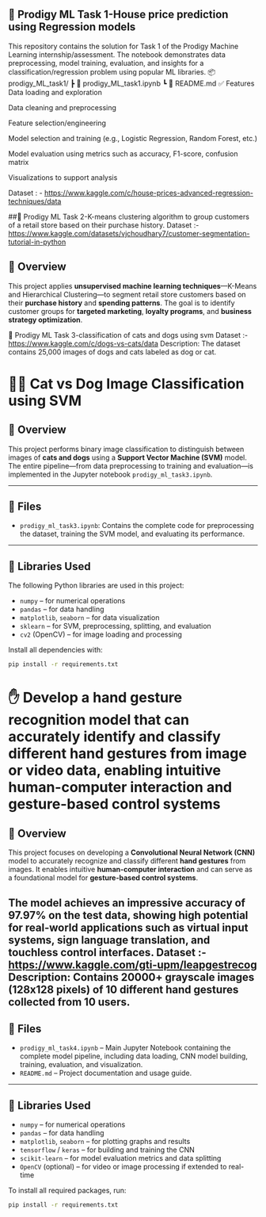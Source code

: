 ## 🧠 Prodigy ML Task 1-House price prediction using Regression models
This repository contains the solution for Task 1 of the Prodigy Machine Learning internship/assessment. The notebook demonstrates data preprocessing, model training, evaluation, and insights for a classification/regression problem using popular ML libraries.
📦prodigy_ML_task1/
 ┣ 📜 prodigy_ML_task1.ipynb
 ┗ 📜 README.md
✅ Features
Data loading and exploration

Data cleaning and preprocessing

Feature selection/engineering

Model selection and training (e.g., Logistic Regression, Random Forest, etc.)

Model evaluation using metrics such as accuracy, F1-score, confusion matrix

Visualizations to support analysis

Dataset : - https://www.kaggle.com/c/house-prices-advanced-regression-techniques/data

##🧠 Prodigy ML Task 2-K-means clustering algorithm to group customers of a retail store based on their purchase history.
Dataset :- https://www.kaggle.com/datasets/vjchoudhary7/customer-segmentation-tutorial-in-python
## 📂 Overview

This project applies **unsupervised machine learning techniques**—K-Means and Hierarchical Clustering—to segment retail store customers based on their **purchase history** and **spending patterns**. The goal is to identify customer groups for **targeted marketing**, **loyalty programs**, and **business strategy optimization**.


🧠 Prodigy ML Task 3-classification of cats and dogs using svm
Dataset :- https://www.kaggle.com/c/dogs-vs-cats/data
Description: The dataset contains 25,000 images of dogs and cats labeled as dog or cat.
# 🐶🐱 Cat vs Dog Image Classification using SVM

## 📂 Overview

This project performs binary image classification to distinguish between images of **cats and dogs** using a **Support Vector Machine (SVM)** model. The entire pipeline—from data preprocessing to training and evaluation—is implemented in the Jupyter notebook `prodigy_ml_task3.ipynb`.

---

## 📁 Files

- `prodigy_ml_task3.ipynb`: Contains the complete code for preprocessing the dataset, training the SVM model, and evaluating its performance.

---

## 🧰 Libraries Used

The following Python libraries are used in this project:

- `numpy` – for numerical operations
- `pandas` – for data handling
- `matplotlib`, `seaborn` – for data visualization
- `sklearn` – for SVM, preprocessing, splitting, and evaluation
- `cv2` (OpenCV) – for image loading and processing

Install all dependencies with:

```bash
pip install -r requirements.txt

```
# ✋ Develop a hand gesture recognition model that can accurately identify and classify different hand gestures from image or video data, enabling intuitive human-computer interaction and gesture-based control systems

## 📂 Overview

This project focuses on developing a **Convolutional Neural Network (CNN)** model to accurately recognize and classify different **hand gestures** from images. It enables intuitive **human-computer interaction** and can serve as a foundational model for **gesture-based control systems**.

The model achieves an impressive **accuracy of 97.97%** on the test data, showing high potential for real-world applications such as virtual input systems, sign language translation, and touchless control interfaces.
Dataset :-  https://www.kaggle.com/gti-upm/leapgestrecog
Description: Contains 20000+ grayscale images (128x128 pixels) of 10 different hand gestures collected from 10 users.
---

## 📁 Files

- `prodigy_ml_task4.ipynb` – Main Jupyter Notebook containing the complete model pipeline, including data loading, CNN model building, training, evaluation, and visualization.
- `README.md` – Project documentation and usage guide.

---

## 🧰 Libraries Used

- `numpy` – for numerical operations  
- `pandas` – for data handling  
- `matplotlib`, `seaborn` – for plotting graphs and results  
- `tensorflow` / `keras` – for building and training the CNN  
- `scikit-learn` – for model evaluation metrics and data splitting  
- `OpenCV` (optional) – for video or image processing if extended to real-time

To install all required packages, run:

```bash
pip install -r requirements.txt
```




